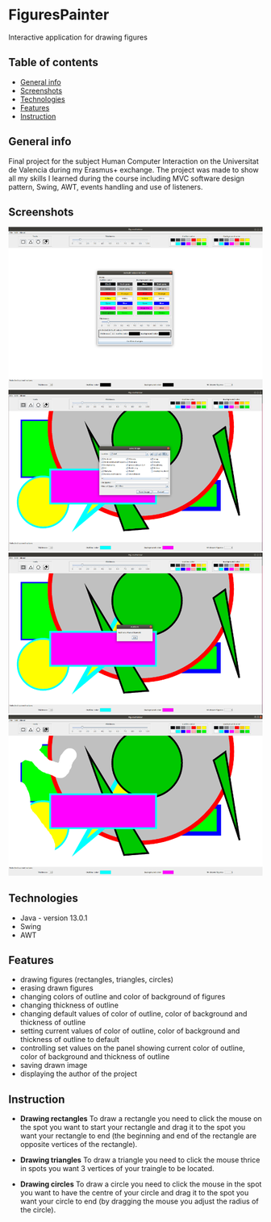 # FiguresPainter
Interactive application for drawing figures

## Table of contents
* [General info](#general-info)
* [Screenshots](#screenshots)
* [Technologies](#technologies)
* [Features](#features)
* [Instruction](#instruction)

## General info
Final project for the subject Human Computer Interaction on the Universitat de Valencia during my Erasmus+ exchange. The project was made to show all my skills I learned during the course including MVC software design pattern, Swing, AWT, events handling and use of listeners.

## Screenshots
![Screenshot1](./img/screenshot1.png)
![Screenshot2](./img/screenshot2.png)
![Screenshot3](./img/screenshot3.png)
![Screenshot4](./img/screenshot4.png)

## Technologies
* Java - version 13.0.1
* Swing
* AWT

## Features
* drawing figures (rectangles, triangles, circles)
* erasing drawn figures
* changing colors of outline and color of background of figures
* changing thickness of outline
* changing default values of color of outline, color of background and thickness of outline
* setting current values of color of outline, color of background and thickness of outline to default
* controlling set values on the panel showing current color of outline, color of background and thickness of outline
* saving drawn image
* displaying the author of the project

## Instruction
* **Drawing rectangles**
To draw a rectangle you need to click the mouse on the spot you want to start your rectangle and drag it to the spot you want your rectangle to end (the beginning and end of the rectangle are opposite vertices of the rectangle).

* **Drawing triangles**
To draw a triangle you need to click the mouse thrice in spots you want 3 vertices of your traingle to be located.

* **Drawing circles**
To draw a circle you need to click the mouse in the spot you want to have the centre of your circle and drag it to the spot you want your circle to end (by dragging the mouse you adjust the radius of the circle).








